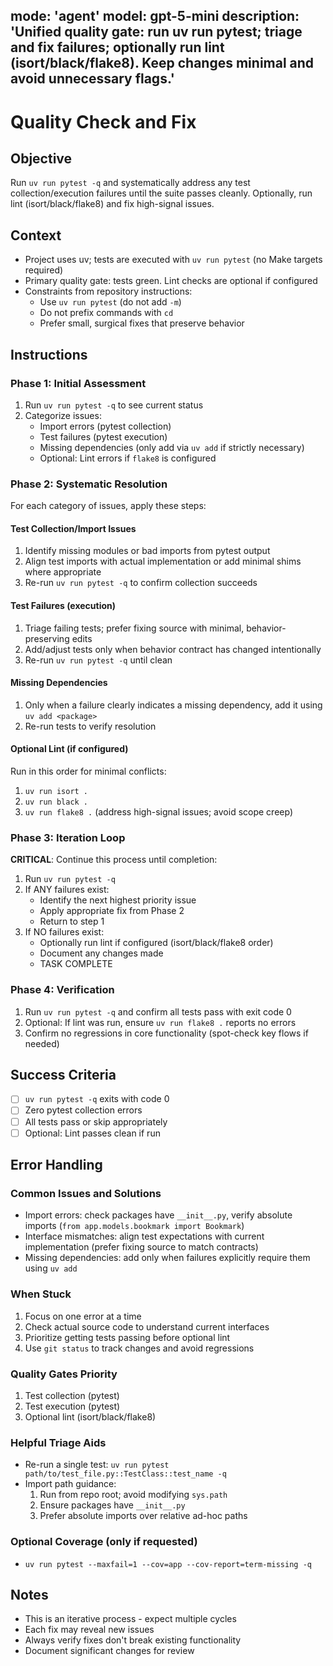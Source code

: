 mode: 'agent'
model: gpt-5-mini
description: 'Unified quality gate: run uv run pytest; triage and fix failures; optionally run lint (isort/black/flake8). Keep changes minimal and avoid unnecessary flags.'
---

# Quality Check and Fix

## Objective
Run `uv run pytest -q` and systematically address any test collection/execution failures until the suite passes cleanly. Optionally, run lint (isort/black/flake8) and fix high-signal issues.

## Context
- Project uses uv; tests are executed with `uv run pytest` (no Make targets required)
- Primary quality gate: tests green. Lint checks are optional if configured
- Constraints from repository instructions:
  - Use `uv run pytest` (do not add `-m`)
  - Do not prefix commands with `cd`
  - Prefer small, surgical fixes that preserve behavior

## Instructions

### Phase 1: Initial Assessment
1. Run `uv run pytest -q` to see current status
2. Categorize issues:
   - Import errors (pytest collection)
   - Test failures (pytest execution)
   - Missing dependencies (only add via `uv add` if strictly necessary)
   - Optional: Lint errors if `flake8` is configured

### Phase 2: Systematic Resolution
For each category of issues, apply these steps:

#### Test Collection/Import Issues
1. Identify missing modules or bad imports from pytest output
2. Align test imports with actual implementation or add minimal shims where appropriate
3. Re-run `uv run pytest -q` to confirm collection succeeds

#### Test Failures (execution)
1. Triage failing tests; prefer fixing source with minimal, behavior-preserving edits
2. Add/adjust tests only when behavior contract has changed intentionally
3. Re-run `uv run pytest -q` until clean

#### Missing Dependencies
1. Only when a failure clearly indicates a missing dependency, add it using `uv add <package>`
2. Re-run tests to verify resolution

#### Optional Lint (if configured)
Run in this order for minimal conflicts:
1. `uv run isort .`
2. `uv run black .`
3. `uv run flake8 .` (address high-signal issues; avoid scope creep)

### Phase 3: Iteration Loop
**CRITICAL**: Continue this process until completion:

1. Run `uv run pytest -q`
2. If ANY failures exist:
   - Identify the next highest priority issue
   - Apply appropriate fix from Phase 2
   - Return to step 1
3. If NO failures exist:
   - Optionally run lint if configured (isort/black/flake8 order)
   - Document any changes made
   - TASK COMPLETE

### Phase 4: Verification
1. Run `uv run pytest -q` and confirm all tests pass with exit code 0
2. Optional: If lint was run, ensure `uv run flake8 .` reports no errors
3. Confirm no regressions in core functionality (spot-check key flows if needed)

## Success Criteria
- [ ] `uv run pytest -q` exits with code 0
- [ ] Zero pytest collection errors
- [ ] All tests pass or skip appropriately
- [ ] Optional: Lint passes clean if run

## Error Handling

### Common Issues and Solutions
- Import errors: check packages have `__init__.py`, verify absolute imports (`from app.models.bookmark import Bookmark`)
- Interface mismatches: align test expectations with current implementation (prefer fixing source to match contracts)
- Missing dependencies: add only when failures explicitly require them using `uv add`

### When Stuck
1. Focus on one error at a time
2. Check actual source code to understand current interfaces
3. Prioritize getting tests passing before optional lint
4. Use `git status` to track changes and avoid regressions

### Quality Gates Priority
1. Test collection (pytest)
2. Test execution (pytest)
3. Optional lint (isort/black/flake8)

### Helpful Triage Aids
- Re-run a single test: `uv run pytest path/to/test_file.py::TestClass::test_name -q`
- Import path guidance:
   1) Run from repo root; avoid modifying `sys.path`
   2) Ensure packages have `__init__.py`
   3) Prefer absolute imports over relative ad-hoc paths

### Optional Coverage (only if requested)
- `uv run pytest --maxfail=1 --cov=app --cov-report=term-missing -q`

## Notes
- This is an iterative process - expect multiple cycles
- Each fix may reveal new issues
- Always verify fixes don't break existing functionality
- Document significant changes for review
